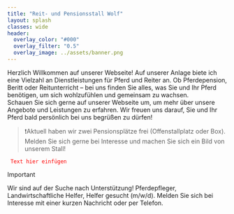 ```yaml
---
title: "Reit- und Pensionsstall Wolf"
layout: splash
classes: wide
header:
  overlay_color: "#000"
  overlay_filter: "0.5"
  overlay_image: ../assets/banner.png
---
```


Herzlich Willkommen auf unserer Webseite! Auf unserer Anlage biete ich eine Vielzahl an Dienstleistungen für Pferd und Reiter an. Ob Pferdepension, Beritt oder Reitunterricht – bei uns finden Sie alles, was Sie und Ihr Pferd benötigen, um sich wohlzufühlen und gemeinsam zu wachsen.  
Schauen Sie sich gerne auf unserer Webseite um, um mehr über unsere Angebote und Leistungen zu erfahren. Wir freuen uns darauf, Sie und Ihr Pferd bald persönlich bei uns begrüßen zu dürfen!


>❗Aktuell haben wir zwei Pensionsplätze frei (Offenstallplatz oder Box). Melden Sie sich gerne bei Interesse und machen Sie sich ein Bild von unserem Stall! 
>


<code style="color : red"> Text hier einfügen </code>




> [!IMPORTANT]
> Wir sind auf der Suche nach Unterstützung! 
> Pferdepfleger, Landwirtschaftliche Helfer, Helfer gesucht (m/w/d). Melden Sie sich bei Interesse mit einer kurzen Nachricht oder per Telefon. 



